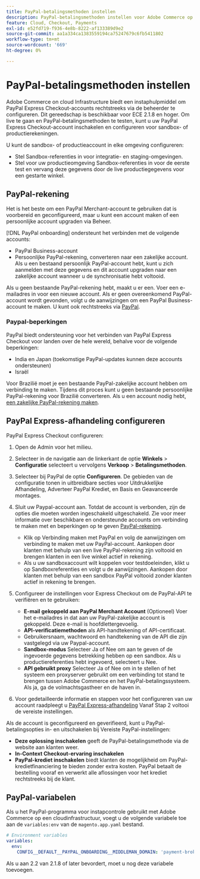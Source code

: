 ```yaml
---
title: PayPal-betalingsmethoden instellen
description: PayPal-betalingsmethoden instellen voor Adobe Commerce op cloudinfrastructuur.
feature: Cloud, Checkout, Payments
exl-id: e52fd719-f936-4e8b-8222-af133389d9e2
source-git-commit: aa1a334ca1383559194ca75247679c6fb5411802
workflow-type: tm+mt
source-wordcount: '669'
ht-degree: 0%

---
```


# PayPal-betalingsmethoden instellen

Adobe Commerce on cloud Infrastructure biedt een instaphulpmiddel om PayPal Express Checkout-accounts rechtstreeks via de beheerder te configureren. Dit gereedschap is beschikbaar voor ECE 2.1.8 en hoger. Om live te gaan en PayPal-betalingsmethoden te testen, kunt u uw PayPal Express Checkout-account inschakelen en configureren voor sandbox- of productierekeningen.

U kunt de sandbox- of productieaccount in elke omgeving configureren:

* Stel Sandbox-referenties in voor integratie- en staging-omgevingen.
* Stel voor uw productieomgeving Sandbox-referenties in voor de eerste test en vervang deze gegevens door de live productiegegevens voor een gestarte winkel.

## PayPal-rekening

Het is het beste om een PayPal Merchant-account te gebruiken dat is voorbereid en geconfigureerd, maar u kunt een account maken of een persoonlijke account upgraden via Beheer.

[!DNL PayPal onboarding] ondersteunt het verbinden met de volgende accounts:

* PayPal Business-account
* Persoonlijke PayPal-rekening, converteren naar een zakelijke account. Als u een bestaand persoonlijk PayPal-account hebt, kunt u zich aanmelden met deze gegevens en dit account upgraden naar een zakelijke account wanneer u de synchronisatie hebt voltooid.

Als u geen bestaande PayPal-rekening hebt, maakt u er een. Voer een e-mailadres in voor een nieuwe account. Als er geen overeenkomend PayPal-account wordt gevonden, volgt u de aanwijzingen om een PayPal Business-account te maken. U kunt ook rechtstreeks via [PayPal](https://www.paypal.com/us/webapps/mpp/account-selection).

### Paypal-beperkingen

PayPal biedt ondersteuning voor het verbinden van PayPal Express Checkout voor landen over de hele wereld, behalve voor de volgende beperkingen:

* India en Japan (toekomstige PayPal-updates kunnen deze accounts ondersteunen)
* Israël

Voor Brazilië moet je een bestaande PayPal-zakelijke account hebben om verbinding te maken. Tijdens dit proces kunt u geen bestaande persoonlijke PayPal-rekening voor Brazilië converteren. Als u een account nodig hebt, [een zakelijke PayPal-rekening maken](https://www.paypal.com/us/webapps/mpp/account-selection).

## PayPal Express-afhandeling configureren

PayPal Express Checkout configureren:

1. Open de Admin voor het milieu.
1. Selecteer in de navigatie aan de linkerkant de optie **Winkels** > **Configuratie** selecteert u vervolgens **Verkoop** > **Betalingsmethoden**.
1. Selecteer bij PayPal de optie **Configureren**. De gebieden van de configuratie tonen in uitbreidbare secties voor Uitdrukkelijke Afhandeling, Adverteer PayPal Krediet, en Basis en Geavanceerde montages.
1. Sluit uw Paypal-account aan. Totdat de account is verbonden, zijn de opties die moeten worden ingeschakeld uitgeschakeld. Zie voor meer informatie over beschikbare en ondersteunde accounts om verbinding te maken met en beperkingen op te geven [PayPal-rekening](#paypal-account).

   * Klik op Verbinding maken met PayPal en volg de aanwijzingen om verbinding te maken met uw PayPal-account. Aankopen door klanten met behulp van een live PayPal-rekening zijn voltooid en brengen klanten in een live winkel actief in rekening.
   * Als u uw sandboxaccount wilt koppelen voor testdoeleinden, klikt u op Sandboxreferenties en volgt u de aanwijzingen. Aankopen door klanten met behulp van een sandbox PayPal voltooid zonder klanten actief in rekening te brengen.

1. Configureer de instellingen voor Express Checkout om de PayPal-API te verifiëren en te gebruiken:

   * **E-mail gekoppeld aan PayPal Merchant Account** (Optioneel) Voer het e-mailadres in dat aan uw PayPal-zakelijke account is gekoppeld. Deze e-mail is hoofdlettergevoelig.
   * **API-verificatiemethoden** als API-handtekening of API-certificaat.
   * Gebruikersnaam, wachtwoord en handtekening van de API die zijn vastgelegd via uw Paypal-account.
   * **Sandbox-modus** Selecteer Ja of Nee om aan te geven of de ingevoerde gegevens betrekking hebben op een sandbox. Als u productiereferenties hebt ingevoerd, selecteert u Nee.
   * **API gebruikt proxy** Selecteer Ja of Nee om in te stellen of het systeem een proxyserver gebruikt om een verbinding tot stand te brengen tussen Adobe Commerce en het PayPal-betalingssysteem. Als ja, ga de volmachtsgastheer en de haven in.

1. Voor gedetailleerde informatie en stappen voor het configureren van uw account raadpleegt u [PayPal Express-afhandeling](https://docs.magento.com/user-guide/payment/paypal-express-checkout.html) Vanaf Stap 2 voltooi de vereiste instellingen.

Als de account is geconfigureerd en geverifieerd, kunt u PayPal-betalingsopties in- en uitschakelen bij Vereiste PayPal-instellingen:

* **Deze oplossing inschakelen** geeft de PayPal-betalingsmethode via de website aan klanten weer.
* **In-Context Checkout-ervaring inschakelen**
* **PayPal-krediet inschakelen** biedt klanten de mogelijkheid om PayPal-kredietfinanciering te bieden zonder extra kosten. PayPal betaalt de bestelling vooraf en verwerkt alle aflossingen voor het krediet rechtstreeks bij de klant.

## PayPal-variabelen

Als u het PayPal-programma voor instapcontrole gebruikt met Adobe Commerce op een cloudinfrastructuur, voegt u de volgende variabele toe aan de `variables:env` van de `magento.app.yaml` bestand.

```yaml
# Environment variables
variables:
  env:
    CONFIG__DEFAULT__PAYPAL_ONBOARDING__MIDDLEMAN_DOMAIN: 'payment-broker.magento.com'
```

Als u aan 2.2 van 2.1.8 of later bevordert, moet u nog deze variabele toevoegen.

